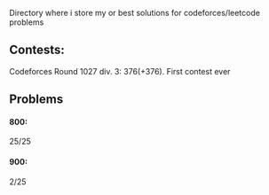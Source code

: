 Directory where i store my or best solutions for codeforces/leetcode problems

## Contests:
Codeforces Round 1027 div. 3: 376(+376). First contest ever

## Problems
#### 800: 
25/25
#### 900: 
2/25
